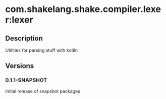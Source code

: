 # com.shakelang.shake.compiler.lexer:lexer
## Description
Utilities for parsing stuff with kotlin
## Versions
### 0.1.1-SNAPSHOT
Initial release of snapshot packages